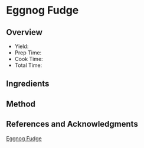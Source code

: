 # Eggnog Fudge

## Overview

- Yield:
- Prep Time:
- Cook Time:
- Total Time:

## Ingredients


## Method



## References and Acknowledgments

[Eggnog Fudge](https://www.bakingbeauty.net/eggnog-fudge/)
